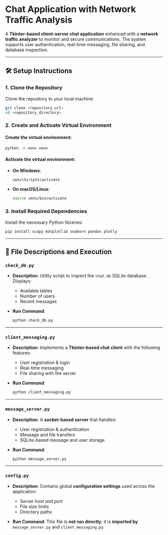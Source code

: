 
# Chat Application with Network Traffic Analysis

A **Tkinter-based client-server chat application** enhanced with a **network traffic analyzer** to monitor and secure communications. The system supports user authentication, real-time messaging, file sharing, and database inspection.

---

## 🛠️ Setup Instructions

### 1. Clone the Repository

Clone the repository to your local machine:

```bash
git clone <repository_url>
cd <repository_directory>
````

### 2. Create and Activate Virtual Environment

#### Create the virtual environment:

```bash
python -m venv venv
```

#### Activate the virtual environment:

* **On Windows**:

  ```bash
  venv\Scripts\activate
  ```

* **On macOS/Linux**:

  ```bash
  source venv/bin/activate
  ```

### 3. Install Required Dependencies

Install the necessary Python libraries:

```bash
pip install scapy matplotlib seaborn pandas plotly
```

---

## 📁 File Descriptions and Execution

### `check_db.py`

* **Description**: Utility script to inspect the `chat.db` SQLite database. Displays:

  * Available tables
  * Number of users
  * Recent messages

* **Run Command**:

  ```bash
  python check_db.py
  ```

---

### `client_messaging.py`

* **Description**: Implements a **Tkinter-based chat client** with the following features:

  * User registration & login
  * Real-time messaging
  * File sharing with the server

* **Run Command**:

  ```bash
  python client_messaging.py
  ```

---

### `message_server.py`

* **Description**: A **socket-based server** that handles:

  * User registration & authentication
  * Message and file transfers
  * SQLite-based message and user storage

* **Run Command**:

  ```bash
  python message_server.py
  ```

---

### `config.py`

* **Description**: Contains global **configuration settings** used across the application:

  * Server host and port
  * File size limits
  * Directory paths

* **Run Command**: This file is **not run directly**; it is **imported by** `message_server.py` and `client_messaging.py`.


